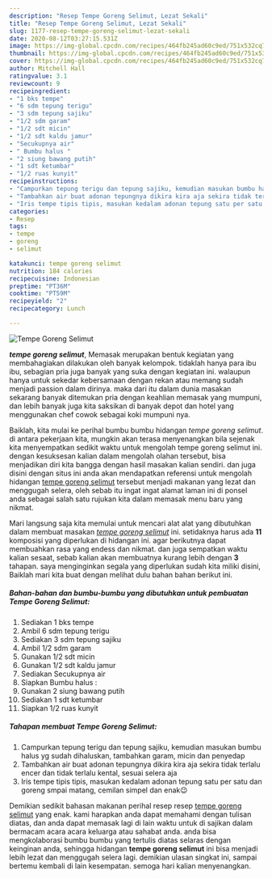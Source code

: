 ```yaml
---
description: "Resep Tempe Goreng Selimut, Lezat Sekali"
title: "Resep Tempe Goreng Selimut, Lezat Sekali"
slug: 1177-resep-tempe-goreng-selimut-lezat-sekali
date: 2020-08-12T03:27:15.531Z
image: https://img-global.cpcdn.com/recipes/464fb245ad60c9ed/751x532cq70/tempe-goreng-selimut-foto-resep-utama.jpg
thumbnail: https://img-global.cpcdn.com/recipes/464fb245ad60c9ed/751x532cq70/tempe-goreng-selimut-foto-resep-utama.jpg
cover: https://img-global.cpcdn.com/recipes/464fb245ad60c9ed/751x532cq70/tempe-goreng-selimut-foto-resep-utama.jpg
author: Mitchell Hall
ratingvalue: 3.1
reviewcount: 9
recipeingredient:
- "1 bks tempe"
- "6 sdm tepung terigu"
- "3 sdm tepung sajiku"
- "1/2 sdm garam"
- "1/2 sdt micin"
- "1/2 sdt kaldu jamur"
- "Secukupnya air"
- " Bumbu halus "
- "2 siung bawang putih"
- "1 sdt ketumbar"
- "1/2 ruas kunyit"
recipeinstructions:
- "Campurkan tepung terigu dan tepung sajiku, kemudian masukan bumbu halus yg sudah dihaluskan, tambahkan garam, micin dan penyedap"
- "Tambahkan air buat adonan tepungnya dikira kira aja sekira tidak terlalu encer dan tidak terlalu kental, sesuai selera aja"
- "Iris tempe tipis tipis, masukan kedalam adonan tepung satu per satu dan goreng smpai matang, cemilan simpel dan enak😉"
categories:
- Resep
tags:
- tempe
- goreng
- selimut

katakunci: tempe goreng selimut 
nutrition: 184 calories
recipecuisine: Indonesian
preptime: "PT36M"
cooktime: "PT59M"
recipeyield: "2"
recipecategory: Lunch

---
```



![Tempe Goreng Selimut](https://img-global.cpcdn.com/recipes/464fb245ad60c9ed/751x532cq70/tempe-goreng-selimut-foto-resep-utama.jpg)

<b><i>tempe goreng selimut</i></b>, Memasak merupakan bentuk kegiatan yang membahagiakan dilakukan oleh banyak kelompok. tidaklah hanya para ibu ibu, sebagian pria juga banyak yang suka dengan kegiatan ini. walaupun hanya untuk sekedar kebersamaan dengan rekan atau memang sudah menjadi passion dalam dirinya. maka dari itu dalam dunia masakan sekarang banyak ditemukan pria dengan keahlian memasak yang mumpuni, dan lebih banyak juga kita saksikan di banyak depot dan hotel yang menggunakan chef cowok sebagai koki mumpuni nya.

Baiklah, kita mulai ke perihal bumbu bumbu hidangan <i>tempe goreng selimut</i>. di antara pekerjaan kita, mungkin akan terasa menyenangkan bila sejenak kita menyempatkan sedikit waktu untuk mengolah tempe goreng selimut ini. dengan kesuksesan kalian dalam mengolah olahan tersebut, bisa menjadikan diri kita bangga dengan hasil masakan kalian sendiri. dan juga disini dengan situs ini anda akan mendapatkan referensi untuk mengolah hidangan <u>tempe goreng selimut</u> tersebut menjadi makanan yang lezat dan menggugah selera, oleh sebab itu ingat ingat alamat laman ini di ponsel anda sebagai salah satu rujukan kita dalam memasak menu baru yang nikmat.




Mari langsung saja kita memulai untuk mencari alat alat yang dibutuhkan dalam membuat masakan <u><i>tempe goreng selimut</i></u> ini. setidaknya harus ada <b>11</b> komposisi yang diperlukan di hidangan ini. agar berikutnya dapat membuahkan rasa yang endess dan nikmat. dan juga sempatkan waktu kalian sesaat, sebab kalian akan membuatnya kurang lebih dengan <b>3</b> tahapan. saya menginginkan segala yang diperlukan sudah kita miliki disini, Baiklah mari kita buat dengan melihat dulu bahan bahan berikut ini.

<!--inarticleads1-->

##### Bahan-bahan dan bumbu-bumbu yang dibutuhkan untuk pembuatan Tempe Goreng Selimut:

1. Sediakan 1 bks tempe
1. Ambil 6 sdm tepung terigu
1. Sediakan 3 sdm tepung sajiku
1. Ambil 1/2 sdm garam
1. Gunakan 1/2 sdt micin
1. Gunakan 1/2 sdt kaldu jamur
1. Sediakan Secukupnya air
1. Siapkan  Bumbu halus :
1. Gunakan 2 siung bawang putih
1. Sediakan 1 sdt ketumbar
1. Siapkan 1/2 ruas kunyit




<!--inarticleads2-->

##### Tahapan membuat Tempe Goreng Selimut:

1. Campurkan tepung terigu dan tepung sajiku, kemudian masukan bumbu halus yg sudah dihaluskan, tambahkan garam, micin dan penyedap
1. Tambahkan air buat adonan tepungnya dikira kira aja sekira tidak terlalu encer dan tidak terlalu kental, sesuai selera aja
1. Iris tempe tipis tipis, masukan kedalam adonan tepung satu per satu dan goreng smpai matang, cemilan simpel dan enak😉




Demikian sedikit bahasan makanan perihal resep resep <u>tempe goreng selimut</u> yang enak. kami harapkan anda dapat memahami dengan tulisan diatas, dan anda dapat memasak lagi di lain waktu untuk di sajikan dalam bermacam acara acara keluarga atau sahabat anda. anda bisa mengkolaborasi bumbu bumbu yang tertulis diatas selaras dengan keinginan anda, sehingga hidangan <b>tempe goreng selimut</b> ini bisa menjadi lebih lezat dan menggugah selera lagi. demikian ulasan singkat ini, sampai bertemu kembali di lain kesempatan. semoga hari kalian menyenangkan.
